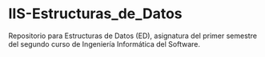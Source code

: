 # IIS-Estructuras_de_Datos
Repositorio para Estructuras de Datos (ED), asignatura del primer semestre del segundo curso de Ingeniería Informática del Software. 
